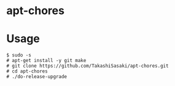# apt-chores

# Usage
```
$ sudo -s
# apt-get install -y git make
# git clone https://github.com/TakashiSasaki/apt-chores.git
# cd apt-chores
# ./do-release-upgrade
```
